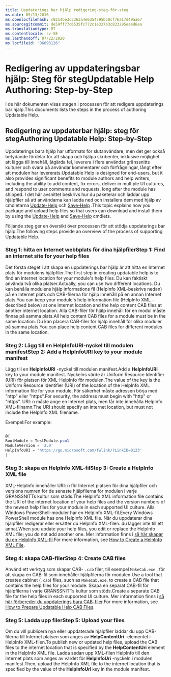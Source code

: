```yaml
---
title: Uppdaterings bar hjälp redigering-steg-för-steg
ms.date: 09/13/2016
ms.openlocfilehash: c9214be3c3363a4e6354595b50cf76a17d49aa67
ms.sourcegitcommit: de59ff77c6535fc772c1e327b3c823295eaed6ea
ms.translationtype: MT
ms.contentlocale: sv-SE
ms.lasthandoff: 07/22/2020
ms.locfileid: "86893126"
---
```

# <a name="updatable-help-authoring-step-by-step"></a><span data-ttu-id="2c0a1-102">Redigering av uppdateringsbar hjälp: Steg för steg</span><span class="sxs-lookup"><span data-stu-id="2c0a1-102">Updatable Help Authoring: Step-by-Step</span></span>

<span data-ttu-id="2c0a1-103">I de här dokumenten visas stegen i processen för att redigera uppdaterings bar hjälp.</span><span class="sxs-lookup"><span data-stu-id="2c0a1-103">This documents lists the steps in the process of authoring Updatable Help.</span></span>

## <a name="authoring-updatable-help-step-by-step"></a><span data-ttu-id="2c0a1-104">Redigering av uppdaterbar hjälp: steg för steg</span><span class="sxs-lookup"><span data-stu-id="2c0a1-104">Authoring Updatable Help: Step-by-Step</span></span>

<span data-ttu-id="2c0a1-105">Uppdaterings bara hjälp har utformats för slutanvändare, men det ger också betydande fördelar för att skapa och hjälpa skribenter, inklusive möjlighet att lägga till innehåll, åtgärda fel, leverera i flera användar gränssnitts kulturer och svara på användar kommentarer och förfrågningar, långt efter att modulen har levererats.</span><span class="sxs-lookup"><span data-stu-id="2c0a1-105">Updatable Help is designed for end-users, but it also provides significant benefits to module authors and help writers, including the ability to add content, fix errors, deliver in multiple UI cultures, and respond to user comments and requests, long after the module has shipped.</span></span> <span data-ttu-id="2c0a1-106">I det här avsnittet beskrivs hur du paketerar och laddar upp hjälpfiler så att användarna kan ladda ned och installera dem med hjälp av cmdletarna [Update-Help](/powershell/module/Microsoft.PowerShell.Core/Update-Help) och [Save-Help](/powershell/module/Microsoft.PowerShell.Core/Save-Help) .</span><span class="sxs-lookup"><span data-stu-id="2c0a1-106">This topic explains how you package and upload help files so that users can download and install them by using the [Update-Help](/powershell/module/Microsoft.PowerShell.Core/Update-Help) and [Save-Help](/powershell/module/Microsoft.PowerShell.Core/Save-Help) cmdlets.</span></span>

<span data-ttu-id="2c0a1-107">Följande steg ger en översikt över processen för att stödja uppdaterings bar hjälp.</span><span class="sxs-lookup"><span data-stu-id="2c0a1-107">The following steps provide an overview of the process of supporting Updatable Help.</span></span>

### <a name="step-1-find-an-internet-site-for-your-help-files"></a><span data-ttu-id="2c0a1-108">Steg 1: hitta en Internet webbplats för dina hjälpfiler</span><span class="sxs-lookup"><span data-stu-id="2c0a1-108">Step 1: Find an internet site for your help files</span></span>

<span data-ttu-id="2c0a1-109">Det första steget i att skapa en uppdaterings bar hjälp är att hitta en Internet plats för modulens hjälpfiler.</span><span class="sxs-lookup"><span data-stu-id="2c0a1-109">The first step in creating updatable help is to find an internet location for your module's help files.</span></span> <span data-ttu-id="2c0a1-110">Du kan faktiskt använda två olika platser.</span><span class="sxs-lookup"><span data-stu-id="2c0a1-110">Actually, you can use two different locations.</span></span> <span data-ttu-id="2c0a1-111">Du kan behålla modulens hjälp informations fil (HelpInfo XML-beskrivs nedan) på en Internet plats och CAB-filerna för hjälp innehåll på en annan Internet plats.</span><span class="sxs-lookup"><span data-stu-id="2c0a1-111">You can keep your module's help information file (HelpInfo XML - described below) at one internet location and the help content CAB files at another internet location.</span></span> <span data-ttu-id="2c0a1-112">Alla CAB-filer för hjälp innehåll för en modul måste finnas på samma plats.</span><span class="sxs-lookup"><span data-stu-id="2c0a1-112">All help content CAB files for a module must be in the same location.</span></span> <span data-ttu-id="2c0a1-113">Du kan placera CAB-filer för hjälp innehåll för olika moduler på samma plats.</span><span class="sxs-lookup"><span data-stu-id="2c0a1-113">You can place help content CAB files for different modules in the same location.</span></span>

### <a name="step-2-add-a-helpinfouri-key-to-your-module-manifest"></a><span data-ttu-id="2c0a1-114">Steg 2: Lägg till en HelpInfoURI-nyckel till modulen manifest</span><span class="sxs-lookup"><span data-stu-id="2c0a1-114">Step 2: Add a HelpInfoURI key to your module manifest</span></span>

<span data-ttu-id="2c0a1-115">Lägg till en **HelpInfoURI** -nyckel till modulen manifest.</span><span class="sxs-lookup"><span data-stu-id="2c0a1-115">Add a **HelpInfoURI** key to your module manifest.</span></span> <span data-ttu-id="2c0a1-116">Nyckelns värde är Uniform Resource Identifier (URI) för platsen för XML-HelpInfo för modulen.</span><span class="sxs-lookup"><span data-stu-id="2c0a1-116">The value of the key is the Uniform Resource Identifier (URI) of the location of the HelpInfo XML information file for your module.</span></span> <span data-ttu-id="2c0a1-117">För säkerhet måste adressen börja med "http" eller "https".</span><span class="sxs-lookup"><span data-stu-id="2c0a1-117">For security, the address must begin with "http" or "https".</span></span> <span data-ttu-id="2c0a1-118">URI: n måste ange en Internet plats, men får inte innehålla HelpInfo XML-filnamn.</span><span class="sxs-lookup"><span data-stu-id="2c0a1-118">The URI should specify an internet location, but must not include the HelpInfo XML filename.</span></span>

<span data-ttu-id="2c0a1-119">Exempel:</span><span class="sxs-lookup"><span data-stu-id="2c0a1-119">For example:</span></span>

```powershell

@{
RootModule = TestModule.psm1
ModuleVersion = '2.0'
HelpInfoURI = 'https://go.microsoft.com/fwlink/?LinkID=0123'
}
```

### <a name="step-3-create-a-helpinfo-xml-file"></a><span data-ttu-id="2c0a1-120">Steg 3: skapa en HelpInfo XML-fil</span><span class="sxs-lookup"><span data-stu-id="2c0a1-120">Step 3: Create a HelpInfo XML file</span></span>

<span data-ttu-id="2c0a1-121">XML-HelpInfo innehåller URI: n för Internet platsen för dina hjälpfiler och versions numren för de senaste hjälpfilerna för modulen i varje GRÄNSSNITTs kultur som stöds.</span><span class="sxs-lookup"><span data-stu-id="2c0a1-121">The HelpInfo XML information file contains the URI of the internet location of your help files and the version numbers of the newest help files for your module in each supported UI culture.</span></span> <span data-ttu-id="2c0a1-122">Alla Windows PowerShell-moduler har en HelpInfo XML-fil.</span><span class="sxs-lookup"><span data-stu-id="2c0a1-122">Every Windows PowerShell module has one HelpInfo XML file.</span></span> <span data-ttu-id="2c0a1-123">När du uppdaterar dina hjälpfiler redigerar eller ersätter du HelpInfo XML-filen. du lägger inte till ett annat.</span><span class="sxs-lookup"><span data-stu-id="2c0a1-123">When you update your help files, you edit or replace the HelpInfo XML file; you do not add another one.</span></span> <span data-ttu-id="2c0a1-124">Mer information finns i [så här skapar du en HelpInfo XML-fil](./how-to-create-a-helpinfo-xml-file.md).</span><span class="sxs-lookup"><span data-stu-id="2c0a1-124">For more information, see [How to Create a HelpInfo XML File](./how-to-create-a-helpinfo-xml-file.md).</span></span>

### <a name="step-4-create-cab-files"></a><span data-ttu-id="2c0a1-125">Steg 4: skapa CAB-filer</span><span class="sxs-lookup"><span data-stu-id="2c0a1-125">Step 4: Create CAB files</span></span>

<span data-ttu-id="2c0a1-126">Använd ett verktyg som skapar CAB- `.cab` filer, till exempel `MakeCab.exe` , för att skapa en CAB-fil som innehåller hjälpfilerna för modulen.</span><span class="sxs-lookup"><span data-stu-id="2c0a1-126">Use a tool that creates cabinet (`.cab`) files, such as `MakeCab.exe`, to create a CAB file that contains the help files for your module.</span></span> <span data-ttu-id="2c0a1-127">Skapa en separat CAB-fil för hjälpfilerna i varje GRÄNSSNITTs kultur som stöds.</span><span class="sxs-lookup"><span data-stu-id="2c0a1-127">Create a separate CAB file for the help files in each supported UI culture.</span></span> <span data-ttu-id="2c0a1-128">Mer information finns i [så här förbereder du uppdaterings bara CAB-filer](./how-to-prepare-updatable-help-cab-files.md).</span><span class="sxs-lookup"><span data-stu-id="2c0a1-128">For more information, see [How to Prepare Updatable Help CAB Files](./how-to-prepare-updatable-help-cab-files.md).</span></span>

### <a name="step-5-upload-your-files"></a><span data-ttu-id="2c0a1-129">Steg 5: Ladda upp filer</span><span class="sxs-lookup"><span data-stu-id="2c0a1-129">Step 5: Upload your files</span></span>

<span data-ttu-id="2c0a1-130">Om du vill publicera nya eller uppdaterade hjälpfiler laddar du upp CAB-filerna till Internet platsen som anges av **HelpContentUri** -elementet i HelpInfo XML-filen.</span><span class="sxs-lookup"><span data-stu-id="2c0a1-130">To publish new or updated help files, upload the CAB files to the internet location that is specified by the **HelpContentUri** element in the HelpInfo XML file.</span></span> <span data-ttu-id="2c0a1-131">Ladda sedan upp XML-filen HelpInfo till den Internet plats som anges av värdet för **HelpInfoUri** -nyckeln i modulen manifest.</span><span class="sxs-lookup"><span data-stu-id="2c0a1-131">Then, upload the HelpInfo XML file to the internet location that is specified by the value of the **HelpInfoUri** key in the module manifest.</span></span>
